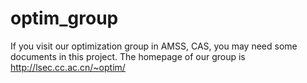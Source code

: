 # optim_group
If you visit our optimization group in AMSS, CAS, you may need some documents in this project. The homepage of our group is  http://lsec.cc.ac.cn/~optim/
